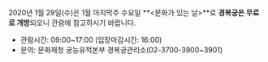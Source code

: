2020년 1월 29일(수)은 1월 마지막주 수요일 **<문화가 있는 날>**로 **경복궁은 무료로 개방**되오니 관람에 참고하시기 바랍니다.
- 관람시간: 09:00~17:00 (입장마감시간: 16:00)
- 문의: 문화재청 궁능유적본부 경복궁관리소(02-3700-3900~3901)